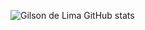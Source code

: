 ![Gilson de Lima GitHub stats](https://github-readme-stats.vercel.app/api?username=delimagoncalves&theme=dark&show_icons=true)
